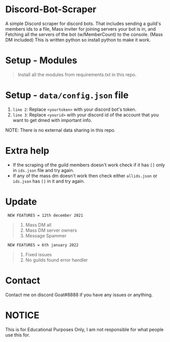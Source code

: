 # Discord-Bot-Scraper
A simple Discord scraper for discord bots. That includes sending a guild's members ids to a file, Mass inviter for joining servers your bot is in, and Fetching all the servers of the bot (w/MemberCount) to the console. (Mass DM included)
This is written python so install python to make it work. 

# Setup - Modules
> Install all the modules from requirements.txt in this repo.

# Setup - `data/config.json` file
1) `line 2`: Replace `<yourtoken>` with your discord bot's token.
2) `line 3`: Replace `<yourid>` with your discord id of the account that you want to get dmed with important info.

NOTE: There is no external data sharing in this repo.

# Extra help
* If the scraping of the guild members doesn't work check if it has `[]` only in `ids.json` file and try again.
* If any of the mass dm doesn't work then check either `allids.json` or `ids.json` has `[]` in it and try again.

# Update
`` NEW FEATURES = 12th december 2021``
> 1) Mass DM all
> 2) Mass DM server owners
> 3) Message Spammer

`` NEW FEATURES = 6th january 2022``
> 1) Fixed issues
> 2) No guilds found error handler


# Contact
Contact me on discord Goat#8888 if you have any issues or anything.

# NOTICE
This is for Educational Purposes Only, I am not responsible for what people use this for.
